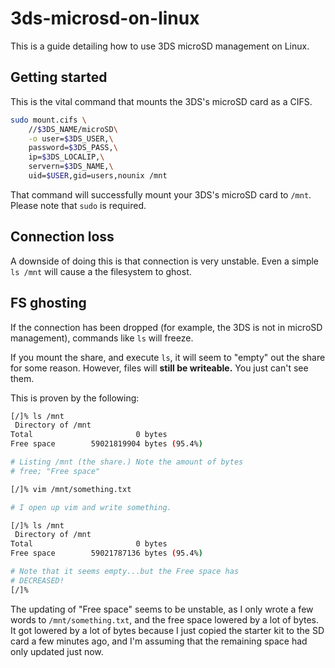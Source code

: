 # 3ds-microsd-on-linux
This is a guide detailing how to use 3DS microSD management on Linux.

## Getting started

This is the vital command that mounts the 3DS's microSD card as a CIFS.

```sh
sudo mount.cifs \
	//$3DS_NAME/microSD\
	-o user=$3DS_USER,\
	password=$3DS_PASS,\
	ip=$3DS_LOCALIP,\
	servern=$3DS_NAME,\
	uid=$USER,gid=users,nounix /mnt
```
That command will successfully mount your 3DS's microSD card to `/mnt`. Please note that `sudo` is required.

## Connection loss

A downside of doing this is that connection is very unstable. Even a simple `ls /mnt` will cause a the filesystem to ghost.

## FS ghosting

If the connection has been dropped (for example, the 3DS is not in microSD management), commands like `ls` will freeze.

If you mount the share, and execute `ls`, it will seem to "empty" out the share for some reason. However, files will **still be writeable.** You just can't see them.

This is proven by the following:

```sh
[/]% ls /mnt
 Directory of /mnt
Total                       0 bytes
Free space        59021819904 bytes (95.4%)

# Listing /mnt (the share.) Note the amount of bytes
# free; "Free space"

[/]% vim /mnt/something.txt

# I open up vim and write something.

[/]% ls /mnt               
 Directory of /mnt
Total                       0 bytes
Free space        59021787136 bytes (95.4%)

# Note that it seems empty...but the Free space has
# DECREASED!
[/]% 
```

The updating of "Free space" seems to be unstable, as I only wrote a few words to `/mnt/something.txt`, and the free space lowered by a lot of bytes. It got lowered by a lot of bytes because I just copied the starter kit to the SD card a few minutes ago, and I'm assuming that the remaining space had only updated just now.
